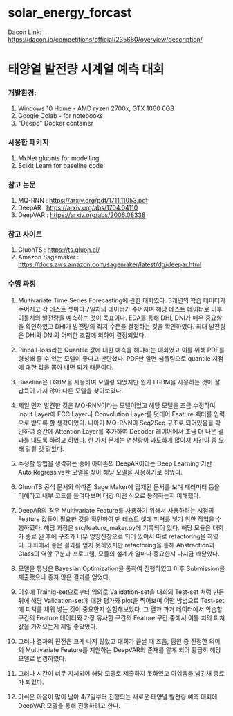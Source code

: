 # solar_energy_forcast
 
Dacon Link: https://dacon.io/competitions/official/235680/overview/description/

# 태양열 발전량 시계열 예측 대회

### 개발환경:
   
   1) Windows 10 Home - AMD ryzen 2700x, GTX 1060 6GB
   2) Google Colab - for notebooks
   3) "Deepo" Docker container

### 사용한 패키지

 1) MxNet gluonts for modelling
 2) Scikit Learn for baseline code


### 참고 논문

1) MQ-RNN : https://arxiv.org/pdf/1711.11053.pdf
2) DeepAR : https://arxiv.org/abs/1704.04110
3) DeepVAR : https://arxiv.org/abs/2006.08338


### 참고 사이트

1) GluonTS : https://ts.gluon.ai/
2) Amazon Sagemaker : https://docs.aws.amazon.com/sagemaker/latest/dg/deepar.html


### 수행 과정

1) Multivariate Time Series Forecasting에 관한 대회였다. 3개년의 학습 데이터가 주어지고 각 테스트 셋마다 7일치의 데이터가 주어지며 해당 테스트 데이터로 이후 이틀치의 발전량을 예측하는 것이 목표이다. EDA를 통해 DHI, DNI가 매우 중요함을 확인하였고 DHI가 발전량의 최저 수준을 결정하는 것을 확인하였다. 최대 발전량은 DHI와 DNI의 어떠한 조합에 의하여 결정되었다.

2) Pinball-loss라는 Quantile 값에 대한 예측을 해야하는 대회였고 이를 위해 PDF를 형성해 줄 수 있는 모델이 좋다고 판단했다. PDF만 알면 샘플링으로 quantile 지점에 대한 값을 뽑아 내면 되기 때문이다.

3) Baseline은 LGBM을 사용하여 모델링 되었지만 뭔가 LGBM을 사용하는 것이 잘 납득이 가지 않아 다른 모델을 찾아보았다.

4) 제일 먼저 발견한 것은 MQ-RNN이라는 모델이었고 해당 모델을 조금 수정하여 Input Layer에 FCC Layer나 Convolution Layer를 덧대어 Feature 벡터를 입력으로 받도록 할 생각이었다. 나아가 MQ-RNN이 Seq2Seq 구조로 되어있음을 확인하여 중간에 Attention Layer를 추가하여 Decoder 레이어에서 조금 더 나은 결과를 내도록 하려고 하였다. 한 가지 문제는 연산량이 과도하게 많아져 시간이 좀 오래 걸릴 것 같았다.

5) 수정할 방법을 생각하는 중에 아마존의 DeepAR이라는 Deep Learning 기반 Auto Regressive한 모델을 찾아 해당 모델을 사용하기로 하였다.

6) GluonTS 공식 문서와 아마존 Sage Maker에 탑재된 문서를 보며 패러미터 등을 이해하고 내부 코드를 들여다보며 대강 어떤 식으로 동작하는지 이해했다.

7) DeepAR의 경우 Multivariate Feature를 사용하기 위해서 사용하려는 시점의 Feature 값들이 필요한 것을 확인하여 맨 테스트 셋에 피쳐를 넣기 위한 작업을 수행하였다. 해당 과정은 src/feature_maker.py에 기록되어 있다. 해당 모듈은 대회가 종료 된 후에 구조가 너무 엉망진창으로 되어 있어서 따로 refactoring을 하였다. 대회에서 좋은 결과를 얻지 못하였지만 refactoring을 통해 Abstraction과 Class의 역할 구분과 프로그램, 모듈의 설계가 얼마나 중요한지 다시금 깨닫았다.

8) 모델을 튜닝은 Bayesian Optimization을 통하여 진행하였고 이후 Submission을 제출했으나 좋지 않은 결과를 얻었다.

9) 이후에 Trainig-set으로부터 임의로 Validation-set을 대회의 Test-set 처럼 만든 뒤에 해당 Validation-set에 대한 평가와 plot을 찍어보며 어떤 방법으로 Test-set에 피쳐를 채워 넣는 것이 중요한지 실험해보았다. 그 결과 과거 데이터에서 학습할 구간의 Feature 데이터와 가장 유사한 구간의 Feature 구간 중에서 이틀 치의 피쳐 값을 가져오는게 제일 좋았었다.

10) 그러나 결과의 진전은 크게 나지 않았고 대회가 끝날 때 즈음, 팀원 중  진정한 의미의 Multivariate Feature를 지원하는 DeepVAR의 존재를 알게 되어 황급히 해당 모델로 변경하였다.

11) 그러나 시간이 너무 지체되어 해당 모델로 제출하지 못하였고 아쉬움을 남긴채 종료가 되었다.

12) 아쉬운 마음이 많이 남아 4/7일부터 진행되는 새로운 태양열 발전량 예측 대회에 DeepVAR 모델을 통해 진행하려고 한다.
